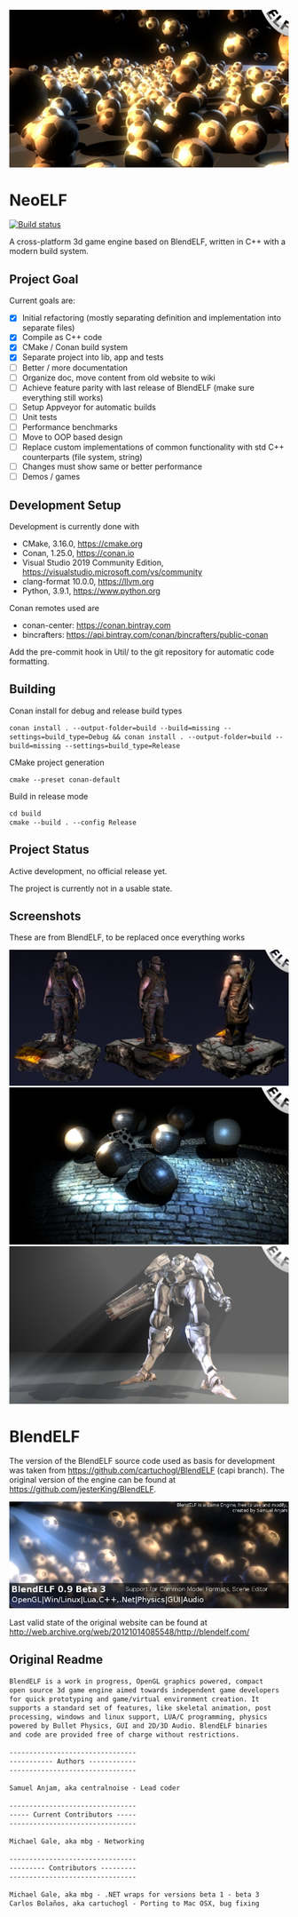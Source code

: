 ![Screen 3](https://github.com/redagito/NeoELF/blob/master/Doc/images/blendelf_engine3b.jpg)

# NeoELF

[![Build status](https://ci.appveyor.com/api/projects/status/faq9yhhcel6y2067/branch/master?svg=true)](https://ci.appveyor.com/project/redagito/neoelf/branch/master)

A cross-platform 3d game engine based on BlendELF, written in C++ with a modern build system.

## Project Goal

Current goals are:
- [x] Initial refactoring (mostly separating definition and implementation into separate files)
- [x] Compile as C++ code
- [x] CMake / Conan build system
- [x] Separate project into lib, app and tests
- [ ] Better / more documentation
- [ ] Organize doc, move content from old website to wiki
- [ ] Achieve feature parity with last release of BlendELF (make sure everything still works)
- [ ] Setup Appveyor for automatic builds
- [ ] Unit tests
- [ ] Performance benchmarks
- [ ] Move to OOP based design
- [ ] Replace custom implementations of common functionality with std C++ counterparts (file system, string)
- [ ] Changes must show same or better performance
- [ ] Demos / games

## Development Setup

Development is currently done with
* CMake, 3.16.0, https://cmake.org
* Conan, 1.25.0, https://conan.io
* Visual Studio 2019 Community Edition, https://visualstudio.microsoft.com/vs/community
* clang-format 10.0.0, https://llvm.org
* Python, 3.9.1, https://www.python.org

Conan remotes used are
* conan-center: https://conan.bintray.com
* bincrafters: https://api.bintray.com/conan/bincrafters/public-conan

Add the pre-commit hook in Util/ to the git repository for automatic code formatting.

## Building

Conan install for debug and release build types
```
conan install . --output-folder=build --build=missing --settings=build_type=Debug && conan install . --output-folder=build --build=missing --settings=build_type=Release
```

CMake project generation
```
cmake --preset conan-default
```

Build in release mode
```
cd build
cmake --build . --config Release
```

## Project Status

Active development, no official release yet.

The project is currently not in a usable state.

## Screenshots

These are from BlendELF, to be replaced once everything works

![Screen 1](https://github.com/redagito/NeoELF/blob/master/Doc/images/blendelf_engine1b.jpg)
![Screen 2](https://github.com/redagito/NeoELF/blob/master/Doc/images/blendelf_engine2b.jpg)
![Screen 4](https://github.com/redagito/NeoELF/blob/master/Doc/images/blendelf_engine4b.jpg)

# BlendELF

The version of the BlendELF source code used as basis for development was taken from https://github.com/cartuchogl/BlendELF (capi branch).
The original version of the engine can be found at https://github.com/jesterKing/BlendELF.

![Banner](https://github.com/redagito/NeoELF/blob/master/Doc/images/topbanner.jpg)

Last valid state of the original website can be found at http://web.archive.org/web/20121014085548/http://blendelf.com/

## Original Readme

```
BlendELF is a work in progress, OpenGL graphics powered, compact
open source 3d game engine aimed towards independent game developers
for quick prototyping and game/virtual environment creation. It
supports a standard set of features, like skeletal animation, post
processing, windows and linux support, LUA/C programming, physics
powered by Bullet Physics, GUI and 2D/3D Audio. BlendELF binaries
and code are provided free of charge without restrictions. 

--------------------------------
----------- Authors ------------
--------------------------------

Samuel Anjam, aka centralnoise - Lead coder

--------------------------------
----- Current Contributors -----
--------------------------------

Michael Gale, aka mbg - Networking

--------------------------------
--------- Contributors ---------
--------------------------------

Michael Gale, aka mbg - .NET wraps for versions beta 1 - beta 3
Carlos Bolaños, aka cartuchogl - Porting to Mac OSX, bug fixing
```

